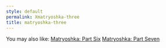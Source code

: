 ```yaml
---
style: default
permalink: Xmatryoshka-three
title: matryoshka-three
---
```

You may also like:
[Matryoshka: Part Six](http://scp-wiki.net/matryoshka-six)
[Matryoshka: Part Seven](http://scp-wiki.net/matryoshka-seven)